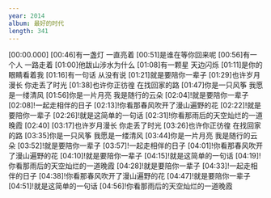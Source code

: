 ```yaml
---
year: 2014
album: 最好的时代
length: 341
---
```

[00:00.000]
[00:46]有一盏灯 一直亮着
[00:51]是谁在等你回来呢
[00:56]有一个人 一路走着
[01:00]他跋山涉水为什么
[01:08]有一颗星 天边闪烁
[01:11]是你的眼睛看着我
[01:16]有一句话 从没有说
[01:21]就是要陪你一辈子
[01:29]也许岁月漫长 你走丢了时光
[01:38]也许你正彷徨 在找回家的路
[01:47]你是一只风筝 我愿是一缕清风
[01:56]你是一片月亮 我是随行的云朵
[02:04]!就是要陪你一辈子
[02:08]!一起走相伴的日子
[02:13]!你看那春风吹开了漫山遍野的花
[02:22]!就是要陪你一辈子
[02:26]!就是这简单的一句话
[02:31]!你看那雨后的天空灿烂的一道晚霞
[02:40]
[03:17]也许岁月漫长 你走丢了时光
[03:26]也许你正彷徨 在找回家的路
[03:35]你是一只风筝 我愿是一缕清风
[03:44]你是一片月亮 我是随行的云朵
[03:52]!就是要陪你一辈子
[03:57]!一起走相伴的日子
[04:01]!你看那春风吹开了漫山遍野的花
[04:10]!就是要陪你一辈子
[04:15]!就是这简单的一句话
[04:19]!你看那雨后的天空灿烂的一道晚霞
[04:28]!就是要陪你一辈子
[04:33]!一起走相伴的日子
[04:38]!你看那春风吹开了漫山遍野的花
[04:47]!就是要陪你一辈子
[04:51]!就是这简单的一句话
[04:56]!你看那雨后的天空灿烂的一道晚霞
